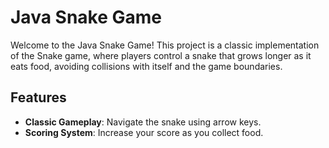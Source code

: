 # Java Snake Game

Welcome to the Java Snake Game! This project is a classic implementation of the Snake game, where players control a snake that grows longer as it eats food, avoiding collisions with itself and the game boundaries.

## Features

- **Classic Gameplay**: Navigate the snake using arrow keys.
- **Scoring System**: Increase your score as you collect food.

